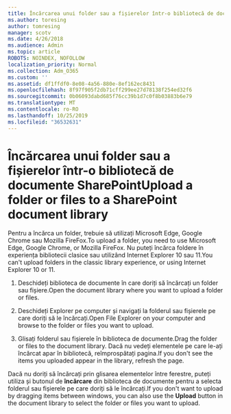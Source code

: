 ```yaml
---
title: Încărcarea unui folder sau a fișierelor într-o bibliotecă de documente
ms.author: toresing
author: tomresing
manager: scotv
ms.date: 4/26/2018
ms.audience: Admin
ms.topic: article
ROBOTS: NOINDEX, NOFOLLOW
localization_priority: Normal
ms.collection: Adm_O365
ms.custom: ''
ms.assetid: df1ffdf0-8e08-4a56-880e-8ef162ec8431
ms.openlocfilehash: 8f97f905f2db71cff299ee27d78138f254ed32f6
ms.sourcegitcommit: 0b06093dabd685f76cc39b1d7c0f8b03883b6e79
ms.translationtype: MT
ms.contentlocale: ro-RO
ms.lasthandoff: 10/25/2019
ms.locfileid: "36532631"
---
```

# <a name="upload-a-folder-or-files-to-a-sharepoint-document-library"></a><span data-ttu-id="48b88-102">Încărcarea unui folder sau a fișierelor într-o bibliotecă de documente SharePoint</span><span class="sxs-lookup"><span data-stu-id="48b88-102">Upload a folder or files to a SharePoint document library</span></span>

<span data-ttu-id="48b88-103">Pentru a încărca un folder, trebuie să utilizați Microsoft Edge, Google Chrome sau Mozilla FireFox.</span><span class="sxs-lookup"><span data-stu-id="48b88-103">To upload a folder, you need to use Microsoft Edge, Google Chrome, or Mozilla FireFox.</span></span> <span data-ttu-id="48b88-104">Nu puteți încărca foldere în experiența bibliotecii clasice sau utilizând Internet Explorer 10 sau 11.</span><span class="sxs-lookup"><span data-stu-id="48b88-104">You can't upload folders in the classic library experience, or using Internet Explorer 10 or 11.</span></span>
  
1. <span data-ttu-id="48b88-105">Deschideți biblioteca de documente în care doriți să încărcați un folder sau fișiere.</span><span class="sxs-lookup"><span data-stu-id="48b88-105">Open the document library where you want to upload a folder or files.</span></span>
    
2. <span data-ttu-id="48b88-106">Deschideți Explorer pe computer și navigați la folderul sau fișierele pe care doriți să le încărcați.</span><span class="sxs-lookup"><span data-stu-id="48b88-106">Open File Explorer on your computer and browse to the folder or files you want to upload.</span></span>
    
3. <span data-ttu-id="48b88-107">Glisați folderul sau fișierele în biblioteca de documente.</span><span class="sxs-lookup"><span data-stu-id="48b88-107">Drag the folder or files to the document library.</span></span> <span data-ttu-id="48b88-108">Dacă nu vedeți elementele pe care le-ați încărcat apar în bibliotecă, reîmprospătați pagina.</span><span class="sxs-lookup"><span data-stu-id="48b88-108">If you don't see the items you uploaded appear in the library, refresh the page.</span></span> 
    
<span data-ttu-id="48b88-109">Dacă nu doriți să încărcați prin glisarea elementelor între ferestre, puteți utiliza și butonul de **încărcare** din biblioteca de documente pentru a selecta folderul sau fișierele pe care doriți să le încărcați.</span><span class="sxs-lookup"><span data-stu-id="48b88-109">If you don't want to upload by dragging items between windows, you can also use the **Upload** button in the document library to select the folder or files you want to upload.</span></span> 
  

